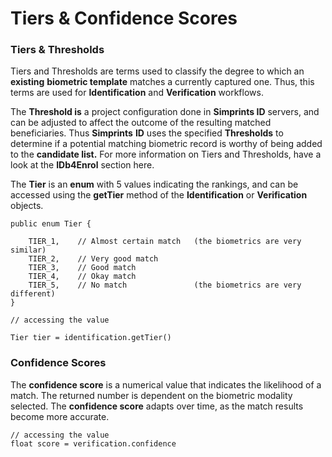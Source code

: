 # Tiers & Confidence Scores

### Tiers & Thresholds

Tiers and Thresholds are terms used to classify the degree to which an **existing** **biometric template** matches a currently captured one. Thus, this terms are used for **Identification** and **Verification** workflows.

The **Threshold is** a project configuration done in **Simprints ID** servers, and can be adjusted to affect the outcome of the resulting matched beneficiaries. Thus **Simprints** **ID** uses the specified **Thresholds** to determine if a potential matching biometric record is worthy of being added to the **candidate list.** For more information on Tiers and Thresholds, have a look at the **IDb4Enrol** section here.

The **Tier** is an **enum** with 5 values indicating the rankings, and can be accessed using the **getTier** method of the **Identification** or **Verification** objects.

```
public enum Tier {

    TIER_1,    // Almost certain match   (the biometrics are very similar)
    TIER_2,    // Very good match
    TIER_3,    // Good match
    TIER_4,    // Okay match
    TIER_5,    // No match               (the biometrics are very different)
}

// accessing the value

Tier tier = identification.getTier()
```

### Confidence Scores

The **confidence score** is a numerical value that indicates the likelihood of a match. The returned number is dependent on the biometric modality selected. The **confidence score** adapts over time, as the match results become more accurate.

```
// accessing the value
float score = verification.confidence
```
